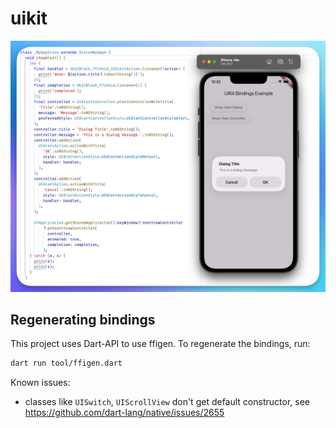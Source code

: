 # uikit

![](doc/screenshot.png)

## Regenerating bindings

This project uses Dart-API to use ffigen. To regenerate the bindings, run:

```bash
dart run tool/ffigen.dart
```

Known issues:

- classes like `UISwitch`, `UIScrollView` don't get default constructor, see https://github.com/dart-lang/native/issues/2655